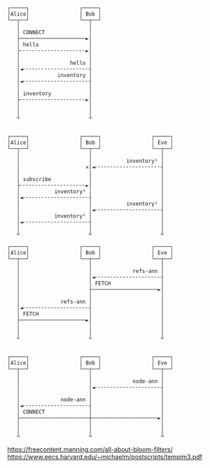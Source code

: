 


    ┌─────┐                ┌─────┐
    │Alice│                │ Bob │
    └──┬──┘                └──┬──┘
       │                      │
       │ CONNECT              │
       ├─────────────────────►│
       │ hello                │
       ├╴╴╴╴╴╴╴╴╴╴╴╴╴╴╴╴╴╴╴╴╴►│
       │                      │
       │                hello │
       │◄╴╴╴╴╴╴╴╴╴╴╴╴╴╴╴╴╴╴╴╴╴┤
       │            inventory │
       │◄╴╴╴╴╴╴╴╴╴╴╴╴╴╴╴╴╴╴╴╴╴┤
       │                      │
       │ inventory            │
       ├╴╴╴╴╴╴╴╴╴╴╴╴╴╴╴╴╴╴╴╴╴►│
       │                      │
       │                      │
       ┴                      ┴


    ┌─────┐                ┌─────┐                ┌─────┐
    │Alice│                │ Bob │                │ Eve │
    └──┬──┘                └──┬──┘                └──┬──┘
       │                      │                      │
       │                      │           inventory¹ │
       │                     ✕│◄╴╴╴╴╴╴╴╴╴╴╴╴╴╴╴╴╴╴╴╴╴┤
       │                      │                      │
       │ subscribe            │                      │
       ├╴╴╴╴╴╴╴╴╴╴╴╴╴╴╴╴╴╴╴╴╴►│                      │
       │           inventory¹ │                      │
       │◄╴╴╴╴╴╴╴╴╴╴╴╴╴╴╴╴╴╴╴╴╴┤                      │
       │                      │           inventory² │
       │                      │◄╴╴╴╴╴╴╴╴╴╴╴╴╴╴╴╴╴╴╴╴╴┤
       │           inventory² │                      │
       │◄╴╴╴╴╴╴╴╴╴╴╴╴╴╴╴╴╴╴╴╴╴┤                      │
       │                      │                      │
       ┴                      ┴                      ┴

    ┌─────┐                ┌─────┐                ┌─────┐
    │Alice│                │ Bob │                │ Eve │
    └──┬──┘                └──┬──┘                └──┬──┘
       │                      │                      │
       │                      │             refs-ann │
       │                      │◄╴╴╴╴╴╴╴╴╴╴╴╴╴╴╴╴╴╴╴╴╴┤
       │                      │ FETCH                │
       │                      ├─────────────────────►│
       │                      │                      │
       │             refs-ann │                      │
       │◄╴╴╴╴╴╴╴╴╴╴╴╴╴╴╴╴╴╴╴╴╴┤                      │
       │ FETCH                │                      │
       ├─────────────────────►│                      │
       │                      │                      │
       │                      │                      │
       ┴                      ┴                      ┴


    ┌─────┐                ┌─────┐                ┌─────┐
    │Alice│                │ Bob │                │ Eve │
    └──┬──┘                └──┬──┘                └──┬──┘
       │                      │                      │
       │                      │             node-ann │
       │                      │◄╴╴╴╴╴╴╴╴╴╴╴╴╴╴╴╴╴╴╴╴╴┤
       │                      │                      │
       │             node-ann │                      │
       │◄╴╴╴╴╴╴╴╴╴╴╴╴╴╴╴╴╴╴╴╴╴┤                      │
       │ CONNECT              │                      │
       ├──────────────────────┼─────────────────────►│
       │                      │                      │
       │                      │                      │
       ┴                      ┴                      ┴


https://freecontent.manning.com/all-about-bloom-filters/
https://www.eecs.harvard.edu/~michaelm/postscripts/tempim3.pdf

